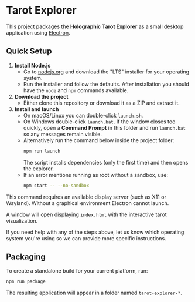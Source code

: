 # Tarot Explorer

This project packages the **Holographic Tarot Explorer** as a small desktop application using [Electron](https://www.electronjs.org/).

## Quick Setup

1. **Install Node.js**
   - Go to [nodejs.org](https://nodejs.org/) and download the "LTS" installer for your operating system.
   - Run the installer and follow the defaults. After installation you should have the `node` and `npm` commands available.
2. **Download the project**
   - Either clone this repository or download it as a ZIP and extract it.
3. **Install and launch**
   - On macOS/Linux you can double-click `launch.sh`.
   - On Windows double-click `launch.bat`. If the window closes too quickly, open a **Command Prompt** in this folder and run `launch.bat` so any messages remain visible.
   - Alternatively run the command below inside the project folder:
     ```bash
     npm run launch
     ```
     The script installs dependencies (only the first time) and then opens the explorer.
   - If an error mentions running as root without a sandbox, use:
     ```bash
     npm start -- --no-sandbox
     ```

This command requires an available display server (such as X11 or Wayland).
Without a graphical environment Electron cannot launch.

A window will open displaying `index.html` with the interactive tarot visualization.

If you need help with any of the steps above, let us know which operating system you're using so we can provide more specific instructions.

## Packaging

To create a standalone build for your current platform, run:

```bash
npm run package
```

The resulting application will appear in a folder named `tarot-explorer-*`.
